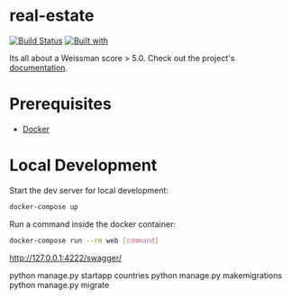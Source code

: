 # real-estate

[![Build Status](https://travis-ci.org/andriyor/real-estate.svg?branch=master)](https://travis-ci.org/andriyor/real-estate)
[![Built with](https://img.shields.io/badge/Built_with-Cookiecutter_Django_Rest-F7B633.svg)](https://github.com/agconti/cookiecutter-django-rest)

Its all about a Weissman score > 5.0. Check out the project's [documentation](http://andriyor.github.io/real-estate/).

# Prerequisites

- [Docker](https://docs.docker.com/docker-for-mac/install/)  

# Local Development

Start the dev server for local development:
```bash
docker-compose up
```

Run a command inside the docker container:

```bash
docker-compose run --rm web [command]
```


http://127.0.0.1:4222/swagger/

python manage.py startapp countries
python manage.py makemigrations 
python manage.py migrate
 
